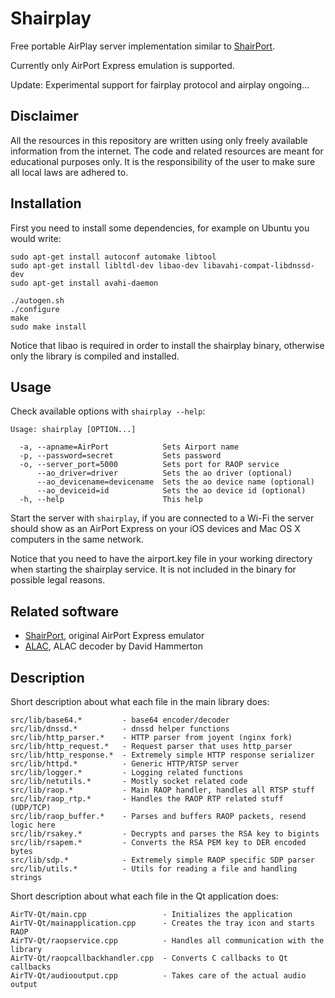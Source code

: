 Shairplay
=========
Free portable AirPlay server implementation similar to [ShairPort](https://github.com/abrasive/shairport).

Currently only AirPort Express emulation is supported.

Update: Experimental support for fairplay protocol and airplay ongoing... 

Disclaimer
----------
All the resources in this repository are written using only freely available
information from the internet. The code and related resources are meant for
educational purposes only. It is the responsibility of the user to make sure
all local laws are adhered to.

Installation
------------

First you need to install some dependencies, for example on Ubuntu you would
write:
```
sudo apt-get install autoconf automake libtool
sudo apt-get install libltdl-dev libao-dev libavahi-compat-libdnssd-dev
sudo apt-get install avahi-daemon
```

```
./autogen.sh
./configure
make
sudo make install
```

Notice that libao is required in order to install the shairplay binary,
otherwise only the library is compiled and installed.

Usage
-----

Check available options with ```shairplay --help```:

```
Usage: shairplay [OPTION...]

  -a, --apname=AirPort            Sets Airport name
  -p, --password=secret           Sets password
  -o, --server_port=5000          Sets port for RAOP service
      --ao_driver=driver          Sets the ao driver (optional)
      --ao_devicename=devicename  Sets the ao device name (optional)
      --ao_deviceid=id            Sets the ao device id (optional)
  -h, --help                      This help
```

Start the server with ```shairplay```, if you are connected to a Wi-Fi the
server should show as an AirPort Express on your iOS devices and Mac OS X
computers in the same network.

Notice that you need to have the airport.key file in your working directory when
starting the shairplay service. It is not included in the binary for possible
legal reasons.

Related software
----------------

* [ShairPort](https://github.com/abrasive/shairport), original AirPort Express emulator
* [ALAC](http://craz.net/programs/itunes/alac.html), ALAC decoder by David Hammerton

Description
-----------

Short description about what each file in the main library does:

```
src/lib/base64.*         - base64 encoder/decoder
src/lib/dnssd.*          - dnssd helper functions
src/lib/http_parser.*    - HTTP parser from joyent (nginx fork)
src/lib/http_request.*   - Request parser that uses http_parser
src/lib/http_response.*  - Extremely simple HTTP response serializer
src/lib/httpd.*          - Generic HTTP/RTSP server
src/lib/logger.*         - Logging related functions
src/lib/netutils.*       - Mostly socket related code
src/lib/raop.*           - Main RAOP handler, handles all RTSP stuff
src/lib/raop_rtp.*       - Handles the RAOP RTP related stuff (UDP/TCP)
src/lib/raop_buffer.*    - Parses and buffers RAOP packets, resend logic here
src/lib/rsakey.*         - Decrypts and parses the RSA key to bigints
src/lib/rsapem.*         - Converts the RSA PEM key to DER encoded bytes
src/lib/sdp.*            - Extremely simple RAOP specific SDP parser
src/lib/utils.*          - Utils for reading a file and handling strings
```

Short description about what each file in the Qt application does:

```
AirTV-Qt/main.cpp                 - Initializes the application
AirTV-Qt/mainapplication.cpp      - Creates the tray icon and starts RAOP
AirTV-Qt/raopservice.cpp          - Handles all communication with the library
AirTV-Qt/raopcallbackhandler.cpp  - Converts C callbacks to Qt callbacks
AirTV-Qt/audiooutput.cpp          - Takes care of the actual audio output
```


